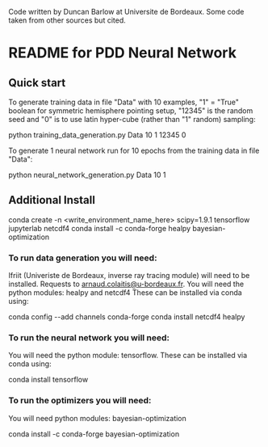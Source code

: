 Code written by Duncan Barlow at Universite de Bordeaux. Some code taken from other sources but cited.

# README for PDD Neural Network

## Quick start

To generate training data in file "Data" with 10 examples, "1" = "True" boolean for symmetric hemisphere pointing setup,
"12345" is the random seed and "0" is to use latin hyper-cube (rather than "1" random) sampling:

python training\_data\_generation.py Data 10 1 12345 0

To generate 1 neural network run for 10 epochs from the training data in file "Data":

python neural\_network\_generation.py Data 10 1

## Additional Install

conda create -n <write_environment_name_here> scipy=1.9.1 tensorflow jupyterlab netcdf4
conda install -c conda-forge healpy bayesian-optimization

### To run data generation you will need:
Ifriit (Univeriste de Bordeaux, inverse ray tracing module) will need to be installed. Requests to arnaud.colaitis@u-bordeaux.fr.
You will need the python modules: healpy and netcdf4
These can be installed via conda using:

conda config --add channels conda-forge
conda install netcdf4 healpy

### To run the neural network you will need:
You will need the python module: tensorflow.
These can be installed via conda using:

conda install tensorflow

### To run the optimizers you will need:
You will need python modules: bayesian-optimization

conda install -c conda-forge bayesian-optimization
